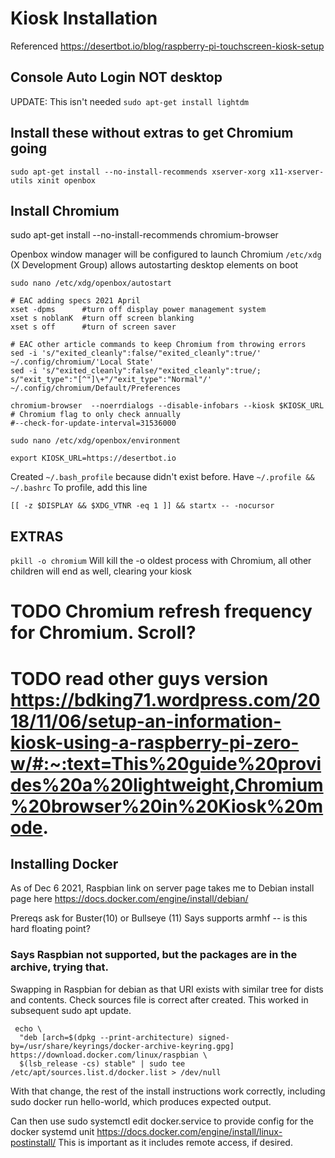 # Kiosk Installation

Referenced https://desertbot.io/blog/raspberry-pi-touchscreen-kiosk-setup

## Console Auto Login NOT desktop
UPDATE: This isn't needed  ` sudo apt-get install lightdm `


## Install these without extras to get Chromium going
` sudo apt-get install --no-install-recommends xserver-xorg x11-xserver-utils xinit openbox `


## Install Chromium
sudo apt-get install --no-install-recommends chromium-browser

Openbox window manager will be configured to launch Chromium
` /etc/xdg  `
(X Development Group) allows autostarting desktop elements on boot

` sudo nano /etc/xdg/openbox/autostart `
```
# EAC adding specs 2021 April
xset -dpms      #turn off display power management system
xset s noblanK  #turn off screen blanking
xset s off      #turn of screen saver

# EAC other article commands to keep Chromium from throwing errors 
sed -i 's/"exited_cleanly":false/"exited_cleanly":true/' ~/.config/chromium/'Local State'
sed -i 's/"exited_cleanly":false/"exited_cleanly":true/; s/"exit_type":"[^"]\+"/"exit_type":"Normal"/' ~/.config/chromium/Default/Preferences

chromium-browser  --noerrdialogs --disable-infobars --kiosk $KIOSK_URL
# Chromium flag to only check annually
#--check-for-update-interval=31536000 
```

` sudo nano /etc/xdg/openbox/environment `
```
export KIOSK_URL=https://desertbot.io
```

Created ```~/.bash_profile``` because didn't exist before. Have ```~/.profile && ~/.bashrc```
To profile, add this line
```
[[ -z $DISPLAY && $XDG_VTNR -eq 1 ]] && startx -- -nocursor
```

## EXTRAS
``` pkill -o chromium ``` Will kill the -o oldest process with Chromium, all other children will end as well, clearing your kiosk


# TODO Chromium refresh frequency for Chromium. Scroll?
# TODO read other guys version https://bdking71.wordpress.com/2018/11/06/setup-an-information-kiosk-using-a-raspberry-pi-zero-w/#:~:text=This%20guide%20provides%20a%20lightweight,Chromium%20browser%20in%20Kiosk%20mode.

## Installing Docker

As of Dec 6 2021,  Raspbian link on server page takes me to Debian install page here
https://docs.docker.com/engine/install/debian/

Prereqs ask for Buster(10) or Bullseye (11)
Says supports armhf  -- is this hard floating point?

### Says Raspbian not supported, but the packages are in the archive, trying that.

Swapping in Raspbian for debian as that URI exists with similar tree for dists and contents. Check sources file is correct after created. This worked in subsequent sudo apt update.
```
 echo \
  "deb [arch=$(dpkg --print-architecture) signed-by=/usr/share/keyrings/docker-archive-keyring.gpg] https://download.docker.com/linux/raspbian \
  $(lsb_release -cs) stable" | sudo tee /etc/apt/sources.list.d/docker.list > /dev/null
```

With that change, the rest of the install instructions work correctly, including sudo docker run hello-world, which produces expected output.

Can then use sudo systemctl edit docker.service to provide config for the docker systemd unit
https://docs.docker.com/engine/install/linux-postinstall/
This is important as it includes remote access, if desired.
